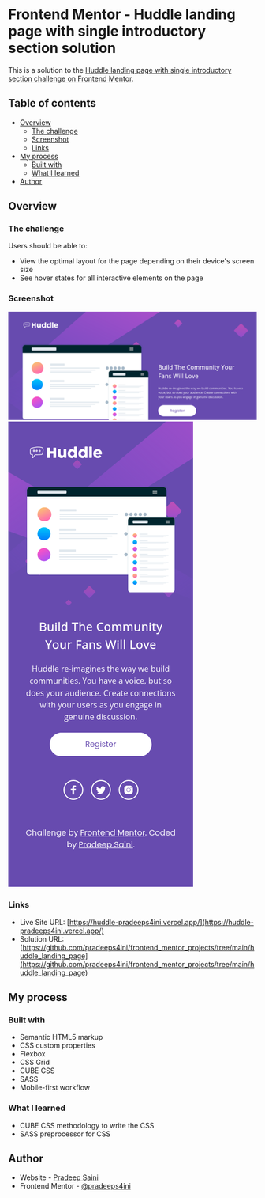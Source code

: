 # Frontend Mentor - Huddle landing page with single introductory section solution

This is a solution to the [Huddle landing page with single introductory section challenge on Frontend Mentor](https://www.frontendmentor.io/challenges/huddle-landing-page-with-a-single-introductory-section-B_2Wvxgi0). 

## Table of contents

- [Overview](#overview)
  - [The challenge](#the-challenge)
  - [Screenshot](#screenshot)
  - [Links](#links)
- [My process](#my-process)
  - [Built with](#built-with)
  - [What I learned](#what-i-learned)
- [Author](#author)

## Overview

### The challenge

Users should be able to:

- View the optimal layout for the page depending on their device's screen size
- See hover states for all interactive elements on the page

### Screenshot

![Desktop](./images/screenshot_desk.png)
![Mobile](./images/screenshot_mobile.png)



### Links

- Live Site URL: [https://huddle-pradeeps4ini.vercel.app/](https://huddle-pradeeps4ini.vercel.app/)
- Solution URL: [https://github.com/pradeeps4ini/frontend_mentor_projects/tree/main/huddle_landing_page](https://github.com/pradeeps4ini/frontend_mentor_projects/tree/main/huddle_landing_page)

## My process

### Built with

- Semantic HTML5 markup
- CSS custom properties
- Flexbox
- CSS Grid
- CUBE CSS
- SASS
- Mobile-first workflow

### What I learned

- CUBE CSS methodology to write the CSS
- SASS preprocessor for CSS

## Author

- Website - [Pradeep Saini](https://www.linkedin.com/in/pradeepsaini01)
- Frontend Mentor - [@pradeeps4ini](https://www.frontendmentor.io/profile/pradeeps4ini)
